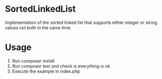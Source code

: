 # SortedLinkedList

Implementation of the sorted linked list that supports either integer or string values not both in the same time.

# Usage

1. Run composer install
2. Run composer test and check is everything is ok
3. Execute the example in index.php
